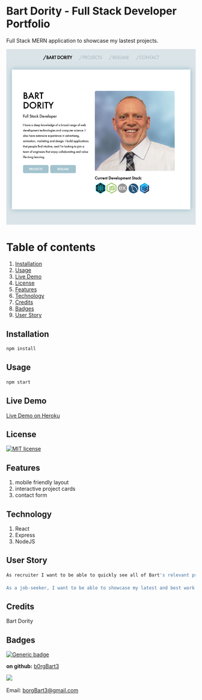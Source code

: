 # Bart Dority - Full Stack Developer Portfolio
Full Stack MERN application to showcase my lastest projects.

![screenshot.jpg](screenshot.jpg)
# Table of contents
1. [Installation](#Installation)
2. [Usage](#Usage)
3. [Live Demo](#Live_Demo)
4. [License](#License)
5. [Features](#Features)
6. [Technology](#Technology)
7. [Credits](#Credits)
8. [Badges](#Badges)
9. [User Story](#User_Story)
<a name="Installation"></a>
## Installation
```sh
npm install
```
<a name="Usage"></a>
## Usage
```sh
npm start
```
<a name="Live_Demo"></a>
## Live Demo
<a href="http://vast-coast-19153.herokuapp.com">Live Demo on Heroku</a>
<a name='License'></a>
## License
[![MIT license](https://img.shields.io/badge/License-MIT-blue.svg)](https://lbesson.mit-license.org/)
<a name="Features"></a>
## Features
1. mobile friendly layout
2. interactive project cards
3. contact form
<a name="Technology"></a>
## Technology
1. React
2.  Express
3.  NodeJS


<a name="User_Story"></a>
## User Story
```sh
As recruiter I want to be able to quickly see all of Bart's relevant project work related to any particular given technology.

As a job-seeker, I want to be able to showcase my latest and best work and the technologies that were used to build these projects.
```


<a name="Credits"></a>
## Credits
Bart Dority
<a name="Badges"></a>
## Badges
 [![Generic badge](https://img.shields.io/badge/made_with-MERN-<COLOR>.svg)](https://shields.io/)


**on github:** <a href='github.com/b0rgBart3'>b0rgBart3</a>

[![](https://github.com/b0rgBart3.png?size=90)](https://github.com/remarkablemark)

Email: borgBart3@gmail.com

